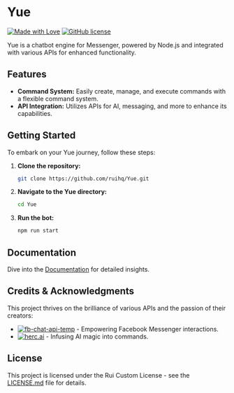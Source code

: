 # Yue

[![Made with Love](https://img.shields.io/badge/Made%20with-%E2%99%A5%EF%B8%8F-red)](https://github.com/ruihq/Yue)
[![GitHub license](https://img.shields.io/badge/License-Rui%20Custom-blue)](LICENSE.md)

Yue is a chatbot engine for Messenger, powered by Node.js and integrated with various APIs for enhanced functionality.

## Features

- **Command System:** Easily create, manage, and execute commands with a flexible command system.
- **API Integration:** Utilizes APIs for AI, messaging, and more to enhance its capabilities.

## Getting Started

To embark on your Yue journey, follow these steps:

1. **Clone the repository:**

   ```bash
   git clone https://github.com/ruihq/Yue.git
   ```

2. **Navigate to the Yue directory:**
   
   ```bash
   cd Yue
   ```

3. **Run the bot:**

   ```bash
   npm run start
   ```

## Documentation

Dive into the [Documentation](DOCS.md) for detailed insights.

## Credits & Acknowledgments

This project thrives on the brilliance of various APIs and the passion of their creators:

- [![fb-chat-api-temp](https://img.shields.io/badge/fb--chat--api--temp-success)](https://github.com/ntkhang03/fb-chat-api-temp) - Empowering Facebook Messenger interactions.
- [![herc.ai](https://img.shields.io/badge/GPT3%20API-herc.ai-brightgreen)](https://github.com/Bes-js/herc.ai) - Infusing AI magic into commands.

## License

This project is licensed under the Rui Custom License - see the [LICENSE.md](LICENSE.md) file for details.
